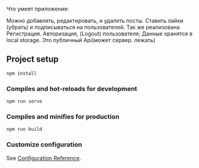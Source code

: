 Что умеет приложение:

Можно добавлять, редактировать, и удалять посты. Ставить лайки (убрать) и подписываться на пользователей. Так же реализована Регистрация. Авторизация, (Logout) пользователя; Данные хранятся в local storage.
Это публичный Api(может сервер. лежать)
## Project setup
```
npm install
```

### Compiles and hot-reloads for development
```
npm run serve
```

### Compiles and minifies for production
```
npm run build
```

### Customize configuration
See [Configuration Reference](https://cli.vuejs.org/config/).
